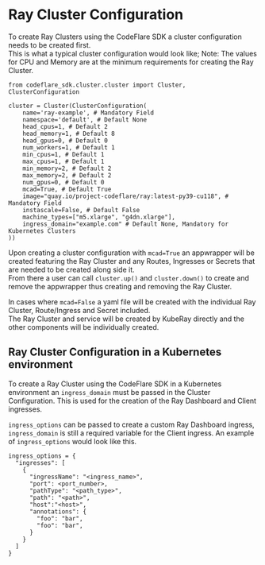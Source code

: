 # Ray Cluster Configuration

To create Ray Clusters using the CodeFlare SDK a cluster configuration needs to be created first.<br>
This is what a typical cluster configuration would look like; Note: The values for CPU and Memory are at the minimum requirements for creating the Ray Cluster.

```
from codeflare_sdk.cluster.cluster import Cluster, ClusterConfiguration

cluster = Cluster(ClusterConfiguration(
    name='ray-example', # Mandatory Field
    namespace='default', # Default None
    head_cpus=1, # Default 2
    head_memory=1, # Default 8
    head_gpus=0, # Default 0
    num_workers=1, # Default 1
    min_cpus=1, # Default 1
    max_cpus=1, # Default 1
    min_memory=2, # Default 2
    max_memory=2, # Default 2
    num_gpus=0, # Default 0
    mcad=True, # Default True
    image="quay.io/project-codeflare/ray:latest-py39-cu118", # Mandatory Field
    instascale=False, # Default False
    machine_types=["m5.xlarge", "g4dn.xlarge"],
    ingress_domain="example.com" # Default None, Mandatory for Kubernetes Clusters
))
```

Upon creating a cluster configuration with `mcad=True` an appwrapper will be created featuring the Ray Cluster and any Routes, Ingresses or Secrets that are needed to be created along side it.<br>
From there a user can call `cluster.up()` and `cluster.down()` to create and remove the appwrapper thus creating and removing the Ray Cluster.

In cases where `mcad=False` a yaml file will be created with the individual Ray Cluster, Route/Ingress and Secret included.<br>
The Ray Cluster and service will be created by KubeRay directly and the other components will be individually created.

## Ray Cluster Configuration in a Kubernetes environment
To create a Ray Cluster using the CodeFlare SDK in a Kubernetes environment an `ingress_domain` must be passed in the Cluster Configuration.
This is used for the creation of the Ray Dashboard and Client ingresses.

`ingress_options` can be passed to create a custom Ray Dashboard ingress, `ingress_domain` is still a required variable for the Client ingress.
An example of `ingress_options` would look like this.

```
ingress_options = {
  "ingresses": [
    {
      "ingressName": "<ingress_name>",
      "port": <port_number>,
      "pathType": "<path_type>",
      "path": "<path>",
      "host":"<host>",
      "annotations": {
        "foo": "bar",
        "foo": "bar",
      }
    }
  ]
}
```
